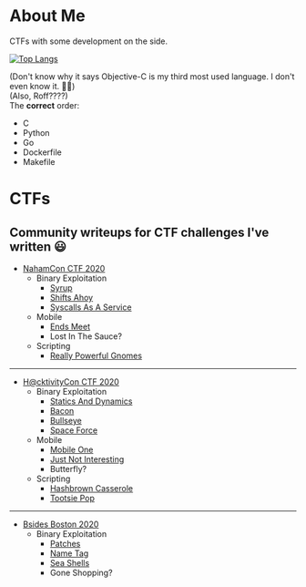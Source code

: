 # About Me
CTFs with some development on the side.

[![Top Langs](https://github-readme-stats.vercel.app/api/top-langs/?username=MEhrn00&langs_count=5)](https://github.com/anuraghazra/github-readme-stats)

(Don't know why it says Objective-C is my third most used language. I don't even know it. :man_shrugging:)  
(Also, Roff????)  
The **correct** order:
 - C
 - Python
 - Go
 - Dockerfile
 - Makefile

# CTFs
Community writeups for CTF challenges I've written :smiley:
---
* [NahamCon CTF 2020](https://ctftime.org/event/1067)
  - Binary Exploitation
    - [Syrup](https://ctftime.org/task/12020)
    - [Shifts Ahoy](https://ctftime.org/task/11996)
    - [Syscalls As A Service](https://ctftime.org/task/11988)
  - Mobile
    - [Ends Meet](https://ctftime.org/task/11978)
    - Lost In The Sauce?
  - Scripting
    - [Really Powerful Gnomes](https://ctftime.org/task/11969)
---
* [H@cktivityCon CTF 2020](https://ctftime.org/event/1101)
  - Binary Exploitation
    - [Statics And Dynamics](https://ctftime.org/task/12566)
    - [Bacon](https://ctftime.org/task/12612)
    - [Bullseye](https://ctftime.org/task/12572)
    - [Space Force](https://github.com/TheWinRaRs/Writeups/tree/master/hacktivity-con/binary-exploitation/space-force)
  - Mobile
    - [Mobile One](https://ctftime.org/task/12599)
    - [Just Not Interesting](https://ctftime.org/task/12574)
    - Butterfly?
  - Scripting
    - [Hashbrown Casserole](https://ctftime.org/task/12594)
    - [Tootsie Pop](https://ctftime.org/task/12577)
---
* [Bsides Boston 2020](https://ctftime.org/event/1125)
  - Binary Exploitation
    - [Patches](https://ctftime.org/task/13241)
    - [Name Tag](https://ctftime.org/task/13169)
    - [Sea Shells](https://ctftime.org/task/13169)
    - Gone Shopping?
